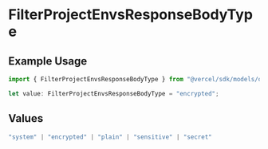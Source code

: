 # FilterProjectEnvsResponseBodyType

## Example Usage

```typescript
import { FilterProjectEnvsResponseBodyType } from "@vercel/sdk/models/operations/filterprojectenvs.js";

let value: FilterProjectEnvsResponseBodyType = "encrypted";
```

## Values

```typescript
"system" | "encrypted" | "plain" | "sensitive" | "secret"
```